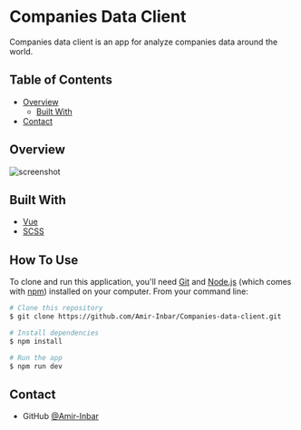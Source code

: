 
# Companies Data Client

Companies data client is an app for analyze companies data around the world.



## Table of Contents

- [Overview](#overview)
  - [Built With](#built-with)
- [Contact](#contact)


## Overview

![screenshot](https://res.cloudinary.com/cloudproj/image/upload/v1657973724/Interview/companies_snapshot_jcb7zw.png)



## Built With


- [Vue](https://vuejs.org/)
- [SCSS](https://sass-lang.com/)

## How To Use

To clone and run this application, you'll need [Git](https://git-scm.com) and [Node.js](https://nodejs.org/en/download/) (which comes with [npm](http://npmjs.com)) installed on your computer. From your command line:

```bash
# Clone this repository
$ git clone https://github.com/Amir-Inbar/Companies-data-client.git

# Install dependencies
$ npm install

# Run the app
$ npm run dev
```


## Contact
- GitHub [@Amir-Inbar](https://github.com/Amir-Inbar)
